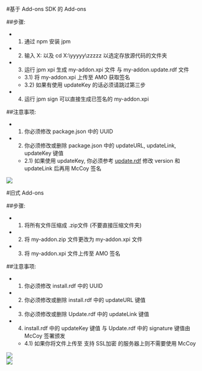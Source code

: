 #基于 Add-ons SDK 的 Add-ons

##步骤:
- 1) 通过 npm 安装 jpm
- 2) 输入 X: 以及 cd X:\yyyyy\zzzzz 以选定存放源代码的文件夹
- 3) 运行 jpm xpi 生成 my-addon.xpi 文件 与 my-addon.update.rdf 文件
  - 3.1) 将 my-addon.xpi 上传至 AMO 获取签名
  - 3.2) 如果有使用 updateKey 的话必须请跳过第三步
- 4) 运行 jpm sign 可以直接生成已签名的 my-addon.xpi


##注意事项:
- 1) 你必须修改 package.json 中的 UUID
- 2) 你必须修改或删除 package.json 中的 updateURL, updateLink, updateKey 键值
  - 2.1) 如果使用 updateKey, 你必须参考 <a href="https://raw.githubusercontent.com/jc3213/Misc/master/Update/soWatch_mk2.rdf">update.rdf</a> 修改 version 和 updateLink 后再用 McCoy 签名

<img src="http://i66.tinypic.com/ml5abm.png"></br>

#旧式 Add-ons

##步骤:
- 1) 将所有文件压缩成 .zip文件 (不要直接压缩文件夹)
- 2) 将 my-addon.zip 文件更改为 my-addon.xpi 文件
- 3) 将 my-addon.xpi 文件上传至 AMO 签名

##注意事项:
- 1) 你必须修改 install.rdf 中的 UUID
- 2) 你必须修改或删除 install.rdf 中的 updateURL 键值
- 3) 你必须修改或删除 Update.rdf 中的 updateLink 键值
- 4) install.rdf 中的 updateKey 键值 与 Update.rdf 中的 signature 键值由 McCoy 签署颁发
  - 4.1) 如果你将文件上传至 支持 SSL加密 的服务器上则不需要使用 McCoy

<img src="http://i68.tinypic.com/29zzcpv.png"></br>
<img src="http://i67.tinypic.com/6944dl.png"></br>
